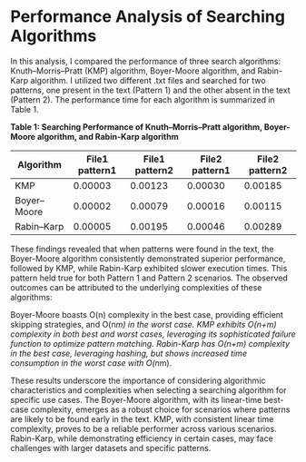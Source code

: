 # **Performance Analysis of Searching Algorithms**

In this analysis, I compared the performance of three search algorithms: Knuth–Morris–Pratt (KMP) algorithm, Boyer-Moore algorithm, and Rabin-Karp algorithm. I utilized two different .txt files and searched for two patterns, one present in the text (Pattern 1) and the other absent in the text (Pattern 2). The performance time for each algorithm is summarized in Table 1.

**Table 1: Searching Performance of Knuth–Morris–Pratt algorithm, Boyer-Moore algorithm, and Rabin-Karp algorithm**

| Algorithm   | File1 pattern1 | File1 pattern2 | File2 pattern1 | File2 pattern2 |
| ----------- | -------------- | -------------- | -------------- | -------------- |
| KMP         | 0.00003        | 0.00123        | 0.00030        | 0.00185        |
| Boyer–Moore | 0.00002        | 0.00079        | 0.00016        | 0.00115        |
| Rabin–Karp  | 0.00005        | 0.00195        | 0.00046        | 0.00289        |

These findings revealed that when patterns were found in the text, the Boyer-Moore algorithm consistently demonstrated superior performance, followed by KMP, while Rabin-Karp exhibited slower execution times. This pattern held true for both Pattern 1 and Pattern 2 scenarios. The observed outcomes can be attributed to the underlying complexities of these algorithms:

Boyer-Moore boasts O(n) complexity in the best case, providing efficient skipping strategies, and O(n*m) in the worst case.
KMP exhibits O(n+m) complexity in both best and worst cases, leveraging its sophisticated failure function to optimize pattern matching.
Rabin-Karp has O(n+m) complexity in the best case, leveraging hashing, but shows increased time consumption in the worst case with O(n*m).

These results underscore the importance of considering algorithmic characteristics and complexities when selecting a searching algorithm for specific use cases. The Boyer-Moore algorithm, with its linear-time best-case complexity, emerges as a robust choice for scenarios where patterns are likely to be found early in the text. KMP, with consistent linear time complexity, proves to be a reliable performer across various scenarios. Rabin-Karp, while demonstrating efficiency in certain cases, may face challenges with larger datasets and specific patterns.
